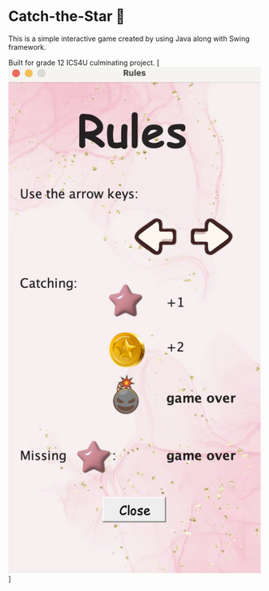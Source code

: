 # Catch-the-Star 🌟

This is a simple interactive game created by using Java along with Swing framework.

Built for grade 12 ICS4U culminating project.
[![rule](assets/rule.png)]
